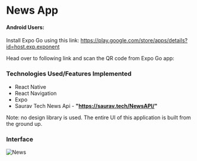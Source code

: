 # News App


#### Android Users:

Install Expo Go using this link: https://play.google.com/store/apps/details?id=host.exp.exponent 

Head over to following link and scan the QR code from Expo Go app: 

### Technologies Used/Features Implemented
* React Native
* React Navigation
* Expo 
* Saurav Tech News Api - **"https://saurav.tech/NewsAPI/"**

Note: no design library is used. The entire UI of this application is built from the ground up.

### Interface

![News](https://user-images.githubusercontent.com/95159633/187895077-3a3f5de8-4872-47e9-9bfe-c57e1affc9df.png)
